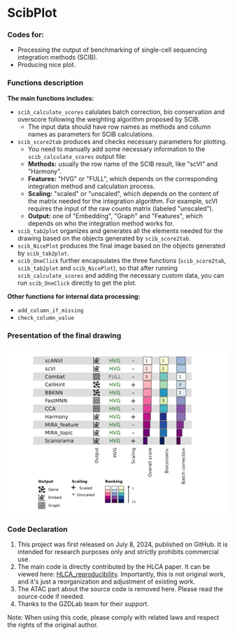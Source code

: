 # ScibPlot
### Codes for:
- Processing the output of benchmarking of single-cell sequencing integration methods (SCIB).
- Producing nice plot.

### Functions description
**The main functions includes:**
- `scib_calculate_scores` calulates batch correction, bio conservation and overscore following the weighting algorithm proposed by SCIB.
  - The input data should have row names as methods and column names as parameters for SCIB calculations.
- `scib_score2tab` produces and checks necessary parameters for plotting. 
  - You need to manually add some necessary information to the `scib_calculate_scores` output file: 
  - **Methods:** usually the row name of the SCIB result, like "scVI" and "Harmony".
  - **Features:** "HVG" or "FULL", which depends on the corresponding integration method and calculation process.
  - **Scaling:** "scaled" or "unscaled", which depends on the content of the matrix needed for the integration algorithm. For example, scVI requires the input of the raw counts matrix (labeled "unscaled").
  - **Output:** one of "Embedding", "Graph" and "Features", which depends on who the integration method works for.
- `scib_tab2plot` organizes and generates all the elements needed for the drawing based on the objects generated by `scib_score2tab`.
- `scib_NicePlot` produces the final image based on the objects generated by `scib_tab2plot`.
- `scib_OneClick` further encapsulates the three functions (`scib_score2tab`, `scib_tab2plot` and `scib_NicePlot`), so that after running `scib_calculate_scores` and adding the necessary custom data, you can run `scib_OneClick` directly to get the plot.

**Other functions for internal data processing:**
- `add_column_if_missing`
- `check_column_value`

### Presentation of the final drawing
![scib_plot](https://github.com/Doctorluka/ScibPlot/blob/main/images/scib_nice_plot.png)

### Code Declaration
1. This project was first released on July 8, 2024, published on GitHub. It is intended for research purposes only and strictly prohibits commercial use.
2. The main code is directly contributed by the HLCA paper. It can be viewed here: [HLCA_reproducibility](https://github.com/LungCellAtlas/HLCA_reproducibility). Importantly, this is not original work, and it's just a reorganization and adjustment of existing work.
3. The ATAC part about the source code is removed here. Please read the source code if needed.
4. Thanks to the GZDLab team for their support.

Note: When using this code, please comply with related laws and respect the rights of the original author.


